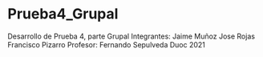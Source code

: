 # Prueba4_Grupal
Desarrollo de Prueba 4, parte Grupal
Integrantes:
Jaime Muñoz
Jose Rojas
Francisco Pizarro
Profesor: Fernando Sepulveda
Duoc 2021
